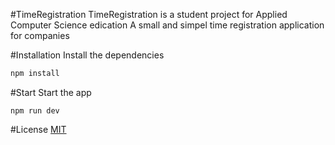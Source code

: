 #TimeRegistration
TimeRegistration is a student project for Applied Computer Science edication
A small and simpel time registration application for companies

#Installation
Install the dependencies
```bash
npm install
```

#Start
Start the app
```bashgit 
npm run dev
```

#License
[MIT](https://choosealicense.com/licenses/mit/)
